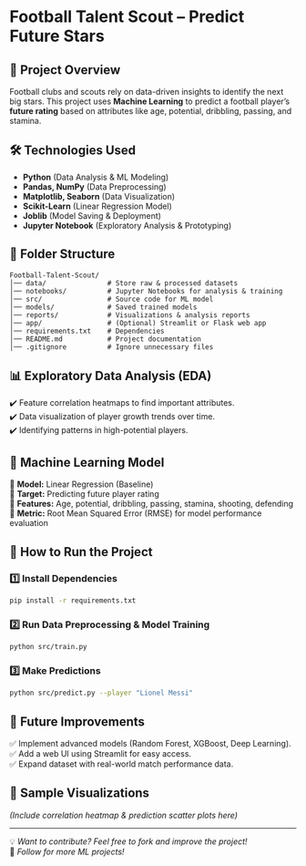 # **Football Talent Scout – Predict Future Stars**

## **📌 Project Overview**
Football clubs and scouts rely on data-driven insights to identify the next big stars. This project uses **Machine Learning** to predict a football player’s **future rating** based on attributes like age, potential, dribbling, passing, and stamina.

## **🛠 Technologies Used**
- **Python** (Data Analysis & ML Modeling)
- **Pandas, NumPy** (Data Preprocessing)
- **Matplotlib, Seaborn** (Data Visualization)
- **Scikit-Learn** (Linear Regression Model)
- **Joblib** (Model Saving & Deployment)
- **Jupyter Notebook** (Exploratory Analysis & Prototyping)

## **📂 Folder Structure**
```
Football-Talent-Scout/
│── data/               # Store raw & processed datasets
│── notebooks/          # Jupyter Notebooks for analysis & training
│── src/                # Source code for ML model
│── models/             # Saved trained models
│── reports/            # Visualizations & analysis reports
│── app/                # (Optional) Streamlit or Flask web app
│── requirements.txt    # Dependencies
│── README.md           # Project documentation
│── .gitignore          # Ignore unnecessary files
```

## **📊 Exploratory Data Analysis (EDA)**
✔️ Feature correlation heatmaps to find important attributes.  
✔️ Data visualization of player growth trends over time.  
✔️ Identifying patterns in high-potential players.  

## **🧠 Machine Learning Model**
🔹 **Model:** Linear Regression (Baseline)  
🔹 **Target:** Predicting future player rating  
🔹 **Features:** Age, potential, dribbling, passing, stamina, shooting, defending  
🔹 **Metric:** Root Mean Squared Error (RMSE) for model performance evaluation  

## **🚀 How to Run the Project**
### **1️⃣ Install Dependencies**
```bash
pip install -r requirements.txt
```
### **2️⃣ Run Data Preprocessing & Model Training**
```bash
python src/train.py
```
### **3️⃣ Make Predictions**
```bash
python src/predict.py --player "Lionel Messi"
```

## **📢 Future Improvements**
✅ Implement advanced models (Random Forest, XGBoost, Deep Learning).  
✅ Add a web UI using Streamlit for easy access.  
✅ Expand dataset with real-world match performance data.  

## **📸 Sample Visualizations**
*(Include correlation heatmap & prediction scatter plots here)*

---
💡 *Want to contribute? Feel free to fork and improve the project!*  
🚀 *Follow for more ML projects!*  

